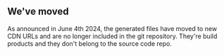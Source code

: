 
We've moved
-------------

As announced in June 4th 2024, the generated files have moved to new
CDN URLs and are no longer included in the git repository.  They're
build products and they don't belong to the source code repo.

